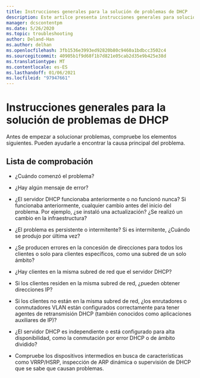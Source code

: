```yaml
---
title: Instrucciones generales para la solución de problemas de DHCP
description: Este artilce presenta instrucciones generales para solucionar problemas de DHCP.
manager: dcscontentpm
ms.date: 5/26/2020
ms.topic: troubleshooting
author: Deland-Han
ms.author: delhan
ms.openlocfilehash: 3fb1536e3993ed92820b80c9460a1bdbcc3502c4
ms.sourcegitcommit: 40905b1f9d68f1b7d821e05cab2d35e9b425e38d
ms.translationtype: MT
ms.contentlocale: es-ES
ms.lasthandoff: 01/06/2021
ms.locfileid: "97947661"
---
```

# <a name="general-guidance-to-troubleshoot-dhcp"></a>Instrucciones generales para la solución de problemas de DHCP

Antes de empezar a solucionar problemas, compruebe los elementos siguientes. Pueden ayudarle a encontrar la causa principal del problema.

## <a name="checklist"></a>Lista de comprobación

  - ¿Cuándo comenzó el problema?

  - ¿Hay algún mensaje de error?

  - ¿El servidor DHCP funcionaba anteriormente o no funcionó nunca?
    Si funcionaba anteriormente, cualquier cambio antes del inicio del problema. Por ejemplo, ¿se instaló una actualización? ¿Se realizó un cambio en la infraestructura?

  - ¿El problema es persistente o intermitente? Si es intermitente, ¿Cuándo se produjo por última vez?

  - ¿Se producen errores en la concesión de direcciones para todos los clientes o solo para clientes específicos, como una subred de un solo ámbito?

  - ¿Hay clientes en la misma subred de red que el servidor DHCP?

  - Si los clientes residen en la misma subred de red, ¿pueden obtener direcciones IP?

  - Si los clientes no están en la misma subred de red, ¿los enrutadores o conmutadores VLAN están configurados correctamente para tener agentes de retransmisión DHCP (también conocidos como aplicaciones auxiliares de IP)?

  - ¿El servidor DHCP es independiente o está configurado para alta disponibilidad, como la conmutación por error DHCP o de ámbito dividido?

  - Compruebe los dispositivos intermedios en busca de características como VRRP/HSRP, inspección de ARP dinámica o supervisión de DHCP que se sabe que causan problemas.
